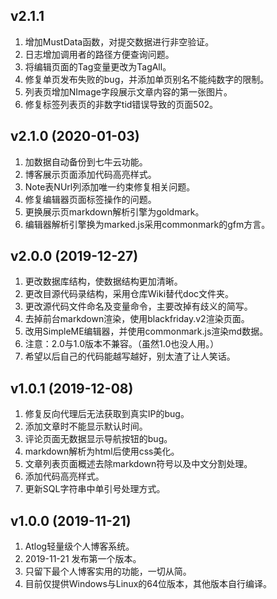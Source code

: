 ## v2.1.1 
1. 增加MustData函数，对提交数据进行非空验证。
0. 日志增加调用者的路径方便查询问题。
0. 将编辑页面的Tag变量更改为TagAll。
0. 修复单页发布失败的bug，并添加单页别名不能纯数字的限制。
0. 列表页增加NImage字段展示文章内容的第一张图片。
0. 修复标签列表页的非数字tid错误导致的页面502。

## v2.1.0 (2020-01-03)
1. 加数据自动备份到七牛云功能。
0. 博客展示页面添加代码高亮样式。
0. Note表NUrl列添加唯一约束修复相关问题。
0. 修复编辑器页面标签操作的问题。
0. 更换展示页markdown解析引擎为goldmark。
0. 编辑器解析引擎换为marked.js采用commonmark的gfm方言。

## v2.0.0 (2019-12-27)
1. 更改数据库结构，使数据结构更加清晰。
0. 更改目源代码录结构，采用仓库Wiki替代doc文件夹。
0. 更改源代码文件命名及变量命令，主要改掉有歧义的简写。
0. 去掉前台markdown渲染，使用blackfriday.v2渲染页面。
0. 改用SimpleME编辑器，并使用commonmark.js渲染md数据。
0. 注意：2.0与1.0版本不兼容。（虽然1.0也没人用。）
0. 希望以后自己的代码能越写越好，别太渣了让人笑话。

## v1.0.1 (2019-12-08)
1. 修复反向代理后无法获取到真实IP的bug。
0. 添加文章时不能显示默认时间。
0. 评论页面无数据显示导航按钮的bug。
0. markdown解析为html后使用css美化。
0. 文章列表页面概述去除markdown符号以及中文分割处理。
0. 添加代码高亮样式。
0. 更新SQL字符串中单引号处理方式。

## v1.0.0 (2019-11-21)
1. Atlog轻量级个人博客系统。
0. 2019-11-21 发布第一个版本。
0. 只留下最个人博客实用的功能，一切从简。
0. 目前仅提供Windows与Linux的64位版本，其他版本自行编译。